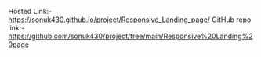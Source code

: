 Hosted Link:- https://sonuk430.github.io/project/Responsive_Landing_page/ 
GitHub repo link:- https://github.com/sonuk430/project/tree/main/Responsive%20Landing%20page
